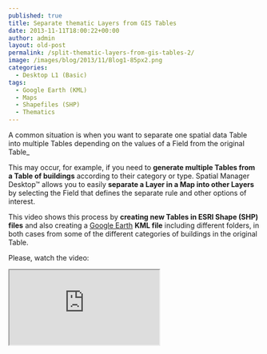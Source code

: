 ```yaml
---
published: true
title: Separate thematic Layers from GIS Tables
date: 2013-11-11T18:00:22+00:00
author: admin
layout: old-post
permalink: /split-thematic-layers-from-gis-tables-2/
image: /images/blog/2013/11/Blog1-85px2.png
categories:
  - Desktop L1 (Basic)
tags:
  - Google Earth (KML)
  - Maps
  - Shapefiles (SHP)
  - Thematics
---
```

A common situation is when you want to separate one spatial data Table into multiple Tables depending on the values ​​of a Field from the original Table_

<!--more-->

This may occur, for example, if you need to **generate multiple Tables from a Table of buildings** according to their category or type. Spatial Manager Desktop™ allows you to easily **separate a Layer in a Map into other Layers** by selecting the Field that defines the separate rule and other options of interest.

This video shows this process by **creating new Tables in ESRI Shape (SHP) files** and also creating a <a title="Google Earth website" href="http://www.google.com/earth/" target="_blank" rel="nofollow">Google Earth</a> **KML file** including different folders, in both cases from some of the different categories of buildings in the original Table.

Please, watch the video:

<div class="embed-responsive embed-responsive-16by9">
  <iframe class="embed-responsive-item" src="https://www.youtube.com/embed/IYKC-XSNh4c" allowfullscreen></iframe>
</div>
